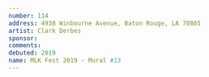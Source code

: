 ```yaml
---
number: 114
address: 4938 Winbourne Avenue, Baton Rouge, LA 70805
artist: Clark Derbes
sponsor: 
comments: 
debuted: 2019
name: MLK Fest 2019 - Mural #13
---
```

